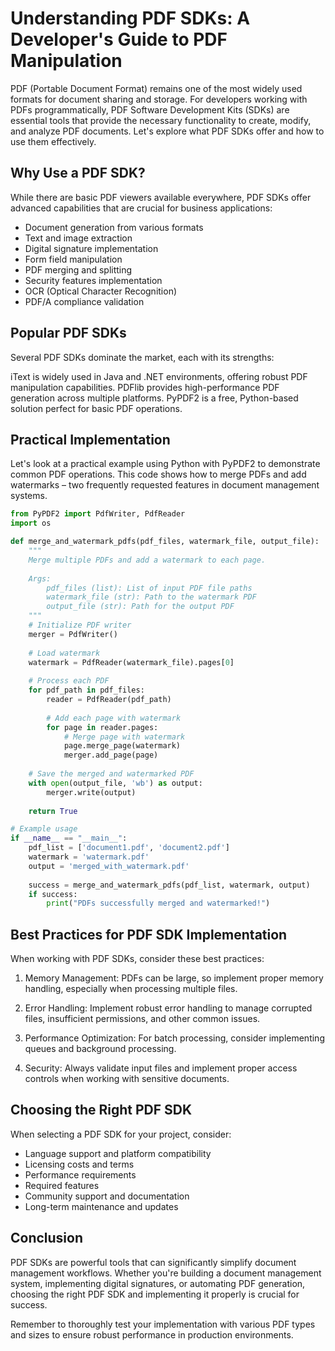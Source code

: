 # Understanding PDF SDKs: A Developer's Guide to PDF Manipulation

PDF (Portable Document Format) remains one of the most widely used formats for document sharing and storage. For developers working with PDFs programmatically, PDF Software Development Kits (SDKs) are essential tools that provide the necessary functionality to create, modify, and analyze PDF documents. Let's explore what PDF SDKs offer and how to use them effectively.

## Why Use a PDF SDK?

While there are basic PDF viewers available everywhere, PDF SDKs offer advanced capabilities that are crucial for business applications:

- Document generation from various formats
- Text and image extraction
- Digital signature implementation
- Form field manipulation
- PDF merging and splitting
- Security features implementation
- OCR (Optical Character Recognition)
- PDF/A compliance validation

## Popular PDF SDKs

Several PDF SDKs dominate the market, each with its strengths:

iText is widely used in Java and .NET environments, offering robust PDF manipulation capabilities. PDFlib provides high-performance PDF generation across multiple platforms. PyPDF2 is a free, Python-based solution perfect for basic PDF operations.

## Practical Implementation

Let's look at a practical example using Python with PyPDF2 to demonstrate common PDF operations. This code shows how to merge PDFs and add watermarks – two frequently requested features in document management systems.

```python
from PyPDF2 import PdfWriter, PdfReader
import os

def merge_and_watermark_pdfs(pdf_files, watermark_file, output_file):
    """
    Merge multiple PDFs and add a watermark to each page.
    
    Args:
        pdf_files (list): List of input PDF file paths
        watermark_file (str): Path to the watermark PDF
        output_file (str): Path for the output PDF
    """
    # Initialize PDF writer
    merger = PdfWriter()
    
    # Load watermark
    watermark = PdfReader(watermark_file).pages[0]
    
    # Process each PDF
    for pdf_path in pdf_files:
        reader = PdfReader(pdf_path)
        
        # Add each page with watermark
        for page in reader.pages:
            # Merge page with watermark
            page.merge_page(watermark)
            merger.add_page(page)
    
    # Save the merged and watermarked PDF
    with open(output_file, 'wb') as output:
        merger.write(output)
    
    return True

# Example usage
if __name__ == "__main__":
    pdf_list = ['document1.pdf', 'document2.pdf']
    watermark = 'watermark.pdf'
    output = 'merged_with_watermark.pdf'
    
    success = merge_and_watermark_pdfs(pdf_list, watermark, output)
    if success:
        print("PDFs successfully merged and watermarked!")
```

## Best Practices for PDF SDK Implementation

When working with PDF SDKs, consider these best practices:

1. Memory Management: PDFs can be large, so implement proper memory handling, especially when processing multiple files.

2. Error Handling: Implement robust error handling to manage corrupted files, insufficient permissions, and other common issues.

3. Performance Optimization: For batch processing, consider implementing queues and background processing.

4. Security: Always validate input files and implement proper access controls when working with sensitive documents.

## Choosing the Right PDF SDK

When selecting a PDF SDK for your project, consider:

- Language support and platform compatibility
- Licensing costs and terms
- Performance requirements
- Required features
- Community support and documentation
- Long-term maintenance and updates

## Conclusion

PDF SDKs are powerful tools that can significantly simplify document management workflows. Whether you're building a document management system, implementing digital signatures, or automating PDF generation, choosing the right PDF SDK and implementing it properly is crucial for success.

Remember to thoroughly test your implementation with various PDF types and sizes to ensure robust performance in production environments.